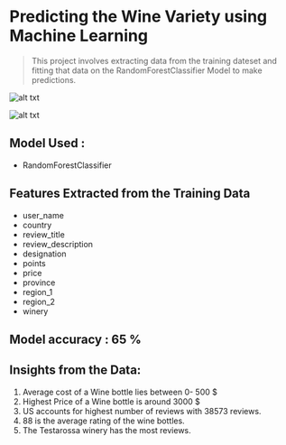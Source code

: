 # Predicting the Wine Variety using Machine Learning

> This project involves extracting data from the training dateset and fitting that data on the RandomForestClassifier Model to make predictions.

![alt txt](https://github.com/pradnyalgandhi/Wine-Prediction-ML/tree/master/data/Images/graph1.jpg "Graph 1")


![alt txt](https://github.com/pradnyalgandhi/Wine-Prediction-ML/tree/master/data/Images/graph2.jpg "Graph 2")

## Model Used :
* RandomForestClassifier

## Features Extracted from the Training Data
* user_name 
* country
* review_title 
* review_description 
* designation 
* points 
* price  
* province 
* region_1 
* region_2 
* winery 
## Model accuracy : 65 %

## Insights from the Data:
1. Average cost of a Wine bottle lies between 0- 500 $
2. Highest Price of a Wine bottle is around 3000 $
3. US accounts for highest number of reviews with 38573 reviews.
4. 88 is the average rating of the wine bottles.
5. The Testarossa winery has the most reviews.
